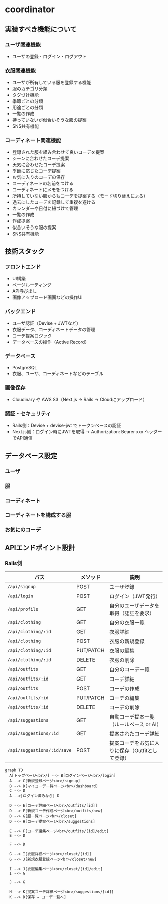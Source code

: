# coordinator
## 実装すべき機能について

### ユーザ関連機能
- ユーザの登録・ログイン・ログアウト

### 衣服関連機能
- ユーザが所有している服を登録する機能
- 服のカテゴリ分類
- タグづけ機能
- 季節ごとの分類
- 用途ごとの分類
- 一覧の作成
- 持っていないが似合いそうな服の提案
- SNS共有機能


### コーディネート関連機能
- 登録された服を組み合わせて良いコーデを提案
- シーンに合わせたコーデ提案
- 天気に合わせたコーデ提案
- 季節に応じたコーデ提案
- お気に入りのコーデの保存
- コーディネートの名前をつける
- コーディネートにメモをつける
- 所持していない服からもコーデを提案する（モード切り替えによる）
- 過去にしたコーデを記録して重複を避ける
- カレンダーや日付に紐づけて管理
- 一覧の作成
- 作成提案
- 似合いそうな服の提案
- SNS共有機能

## 技術スタック
### フロントエンド
- UI構築
- ページルーティング
- API呼び出し
- 画像アップロード画面などの操作UI

### バックエンド
- ユーザ認証（Devise + JWTなど）
- 衣服データ、コーディネートデータの管理
- コーデ提案ロジック
- データベースの操作（Active Record）

### データベース
- PostgreSQL
- 衣服、ユーザ、コーディネートなどのテーブル

### 画像保存
- Cloudinary や AWS S3（Next.js → Rails → Cloudにアップロード）

### 認証・セキュリティ
- Rails側：Devise + devise-jwt でトークンベースの認証
- Next.js側：ログイン時にJWTを取得 → Authorization: Bearer xxx ヘッダーでAPI通信

## データベース設定
### ユーザ
### 服
### コーディネート
### コーディネートを構成する服
### お気にのコーデ

## APIエンドポイント設計
### Rails側
| パス | メソッド | 説明 |
| --- | --- | --- |
| `/api/signup` | POST | ユーザ登録 |
| `/api/login` | POST | ログイン（JWT発行） |
| `/api/profile` | GET | 自分のユーザデータを取得（認証を要求） |
| `/api/clothing` | GET | 自分の衣服一覧 |
| `/api/clothing/:id` | GET | 衣服詳細 |
| `/api/clothing` | POST | 衣服の新規登録 |
| `/api/clothing/:id` | PUT/PATCH | 衣服の編集 |
| `/api/clothing/:id` | DELETE | 衣服の削除 |
| `/api/outfits` | GET | 自分のコーデ一覧 |
| `/api/outfits/:id` | GET | コーデ詳細 |
| `/api/outfits` | POST | コーデの作成 |
| `/api/outfits/:id` | PUT/PATCH | コーデの編集 |
| `/api/outfits/:id` | DELETE | コーデの削除 |
| `/api/suggestions` | GET | 自動コーデ提案一覧（ルールベース or AI） |
| `/api/suggestions/:id` | GET | 提案されたコーデ詳細 |
| `/api/suggestions/:id/save` | POST | 提案コーデをお気に入りに保存（Outfitとして登録） |

```mermaid
graph TD
  A[トップページ<br>/] --> B[ログインページ<br>/login]
  A --> C[新規登録ページ<br>/signup]
  B --> D[マイコーデ一覧ページ<br>/dashboard]
  C --> D
  A -->|ログイン済みなら| D

  D --> E[コーデ詳細ページ<br>/outfits/[id]]
  D --> F[新規コーデ作成ページ<br>/outfits/new]
  D --> G[服一覧ページ<br>/closet]
  D --> H[コーデ提案ページ<br>/suggestions]

  E --> F[コーデ編集ページ<br>/outfits/[id]/edit]
  E --> D

  F --> D

  G --> I[衣服詳細ページ<br>/closet/[id]]
  G --> J[新規衣服登録ページ<br>/closet/new]

  I --> J[衣服編集ページ<br>/closet/[id]/edit]
  I --> G

  J --> G

  H --> K[提案コーデ詳細ページ<br>/suggestions/[id]]
  K --> D[保存 → コーデ一覧へ]

```





